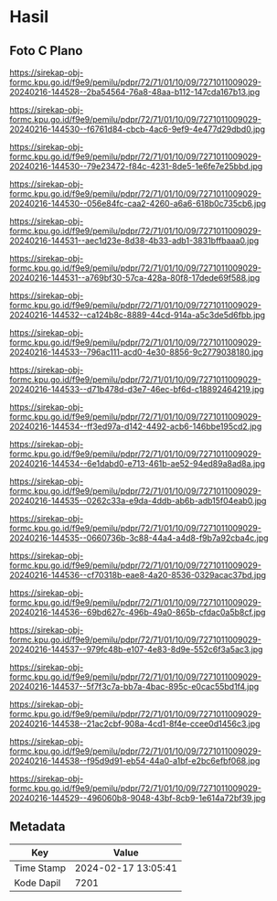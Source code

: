 # Hasil

## Foto C Plano

https://sirekap-obj-formc.kpu.go.id/f9e9/pemilu/pdpr/72/71/01/10/09/7271011009029-20240216-144528--2ba54564-76a8-48aa-b112-147cda167b13.jpg

https://sirekap-obj-formc.kpu.go.id/f9e9/pemilu/pdpr/72/71/01/10/09/7271011009029-20240216-144530--f6761d84-cbcb-4ac6-9ef9-4e477d29dbd0.jpg

https://sirekap-obj-formc.kpu.go.id/f9e9/pemilu/pdpr/72/71/01/10/09/7271011009029-20240216-144530--79e23472-f84c-4231-8de5-1e6fe7e25bbd.jpg

https://sirekap-obj-formc.kpu.go.id/f9e9/pemilu/pdpr/72/71/01/10/09/7271011009029-20240216-144530--056e84fc-caa2-4260-a6a6-618b0c735cb6.jpg

https://sirekap-obj-formc.kpu.go.id/f9e9/pemilu/pdpr/72/71/01/10/09/7271011009029-20240216-144531--aec1d23e-8d38-4b33-adb1-3831bffbaaa0.jpg

https://sirekap-obj-formc.kpu.go.id/f9e9/pemilu/pdpr/72/71/01/10/09/7271011009029-20240216-144531--a769bf30-57ca-428a-80f8-17dede69f588.jpg

https://sirekap-obj-formc.kpu.go.id/f9e9/pemilu/pdpr/72/71/01/10/09/7271011009029-20240216-144532--ca124b8c-8889-44cd-914a-a5c3de5d6fbb.jpg

https://sirekap-obj-formc.kpu.go.id/f9e9/pemilu/pdpr/72/71/01/10/09/7271011009029-20240216-144533--796ac111-acd0-4e30-8856-9c2779038180.jpg

https://sirekap-obj-formc.kpu.go.id/f9e9/pemilu/pdpr/72/71/01/10/09/7271011009029-20240216-144533--d71b478d-d3e7-46ec-bf6d-c18892464219.jpg

https://sirekap-obj-formc.kpu.go.id/f9e9/pemilu/pdpr/72/71/01/10/09/7271011009029-20240216-144534--ff3ed97a-d142-4492-acb6-146bbe195cd2.jpg

https://sirekap-obj-formc.kpu.go.id/f9e9/pemilu/pdpr/72/71/01/10/09/7271011009029-20240216-144534--6e1dabd0-e713-461b-ae52-94ed89a8ad8a.jpg

https://sirekap-obj-formc.kpu.go.id/f9e9/pemilu/pdpr/72/71/01/10/09/7271011009029-20240216-144535--0262c33a-e9da-4ddb-ab6b-adb15f04eab0.jpg

https://sirekap-obj-formc.kpu.go.id/f9e9/pemilu/pdpr/72/71/01/10/09/7271011009029-20240216-144535--0660736b-3c88-44a4-a4d8-f9b7a92cba4c.jpg

https://sirekap-obj-formc.kpu.go.id/f9e9/pemilu/pdpr/72/71/01/10/09/7271011009029-20240216-144536--cf70318b-eae8-4a20-8536-0329acac37bd.jpg

https://sirekap-obj-formc.kpu.go.id/f9e9/pemilu/pdpr/72/71/01/10/09/7271011009029-20240216-144536--69bd627c-496b-49a0-865b-cfdac0a5b8cf.jpg

https://sirekap-obj-formc.kpu.go.id/f9e9/pemilu/pdpr/72/71/01/10/09/7271011009029-20240216-144537--979fc48b-e107-4e83-8d9e-552c6f3a5ac3.jpg

https://sirekap-obj-formc.kpu.go.id/f9e9/pemilu/pdpr/72/71/01/10/09/7271011009029-20240216-144537--5f7f3c7a-bb7a-4bac-895c-e0cac55bd1f4.jpg

https://sirekap-obj-formc.kpu.go.id/f9e9/pemilu/pdpr/72/71/01/10/09/7271011009029-20240216-144538--21ac2cbf-908a-4cd1-8f4e-ccee0d1456c3.jpg

https://sirekap-obj-formc.kpu.go.id/f9e9/pemilu/pdpr/72/71/01/10/09/7271011009029-20240216-144538--f95d9d91-eb54-44a0-a1bf-e2bc6efbf068.jpg

https://sirekap-obj-formc.kpu.go.id/f9e9/pemilu/pdpr/72/71/01/10/09/7271011009029-20240216-144529--496060b8-9048-43bf-8cb9-1e614a72bf39.jpg


## Metadata

| Key        | Value               |
| ---------- | ------------------- |
| Time Stamp | 2024-02-17 13:05:41 |
| Kode Dapil | 7201                |



